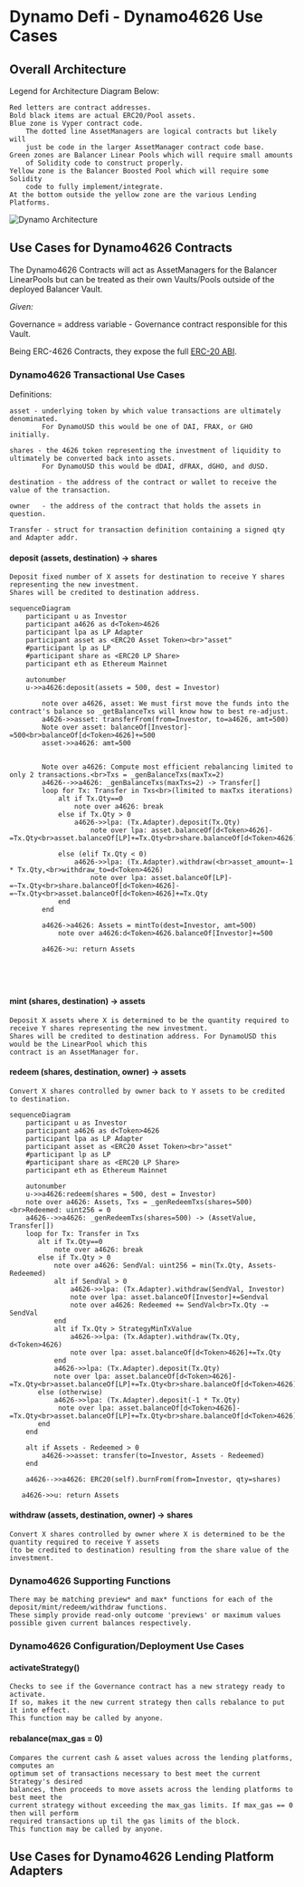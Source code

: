 # Dynamo Defi - Dynamo4626 Use Cases

## Overall Architecture

Legend for Architecture Diagram Below:
    
    Red letters are contract addresses.
    Bold black items are actual ERC20/Pool assets.
    Blue zone is Vyper contract code.
        The dotted line AssetManagers are logical contracts but likely will 
        just be code in the larger AssetManager contract code base.
    Green zones are Balancer Linear Pools which will require small amounts
        of Solidity code to construct properly.
    Yellow zone is the Balancer Boosted Pool which will require some Solidity
        code to fully implement/integrate.
    At the bottom outside the yellow zone are the various Lending Platforms.

![Dynamo Architecture](dUSDdiagram.png "Dynamo Architecture")

## Use Cases for Dynamo4626 Contracts

The Dynamo4626 Contracts will act as AssetManagers for the Balancer LinearPools but can be treated as
their own Vaults/Pools outside of the deployed Balancer Vault.

*Given:*

Governance = address variable - Governance contract responsible for this Vault.

Being ERC-4626 Contracts, they expose the full [ERC-20 ABI](https://eips.ethereum.org/EIPS/eip-20).

### Dynamo4626 Transactional Use Cases

Definitions:

    asset - underlying token by which value transactions are ultimately denominated.
            For DynamoUSD this would be one of DAI, FRAX, or GHO initially.

    shares - the 4626 token representing the investment of liquidity to ultimately be converted back into assets.
            For DynamoUSD this would be dDAI, dFRAX, dGHO, and dUSD.

    destination - the address of the contract or wallet to receive the value of the transaction.

    owner   - the address of the contract that holds the assets in question.

    Transfer - struct for transaction definition containing a signed qty and Adapter addr.

#### deposit (assets, destination) -> shares

    Deposit fixed number of X assets for destination to receive Y shares representing the new investment.
    Shares will be credited to destination address. 

```mermaid
sequenceDiagram
    participant u as Investor
    participant a4626 as d<Token>4626
    participant lpa as LP Adapter
    participant asset as <ERC20 Asset Token><br>"asset"
    #participant lp as LP
    #participant share as <ERC20 LP Share>
    participant eth as Ethereum Mainnet
    
    autonumber
    u->>a4626:deposit(assets = 500, dest = Investor)

        note over a4626, asset: We must first move the funds into the contract's balance so _getBalanceTxs will know how to best re-adjust.       
        a4626->>asset: transferFrom(from=Investor, to=a4626, amt=500)
        Note over asset: balanceOf[Investor]-=500<br>balanceOf[d<Token>4626]+=500
        asset->>a4626: amt=500
        
  
        Note over a4626: Compute most efficient rebalancing limited to only 2 transactions.<br>Txs = _genBalanceTxs(maxTx=2)
        a4626-->>a4626: _genBalanceTxs(maxTxs=2) -> Transfer[]
        loop for Tx: Transfer in Txs<br>(limited to maxTxs iterations)
            alt if Tx.Qty==0
                note over a4626: break
            else if Tx.Qty > 0
                a4626->>lpa: (Tx.Adapter).deposit(Tx.Qty)
                    note over lpa: asset.balanceOf[d<Token>4626]-=Tx.Qty<br>asset.balanceOf[LP]+=Tx.Qty<br>share.balanceOf[d<Token>4626]+=~Tx.Qty
                        
            else (elif Tx.Qty < 0)
                a4626->>lpa: (Tx.Adapter).withdraw(<br>asset_amount=-1 * Tx.Qty,<br>withdraw_to=d<Token>4626)
                    note over lpa: asset.balanceOf[LP]-=~Tx.Qty<br>share.balanceOf[d<Token>4626]-=~Tx.Qty<br>asset.balanceOf[d<Token>4626]+=Tx.Qty
            end
        end
        
        a4626->a4626: Assets = mintTo(dest=Investor, amt=500)
            note over a4626:d<Token>4626.balanceOf[Investor]+=500
        
        a4626->u: return Assets
        
                 
    
    
```

#### mint (shares, destination) -> assets

    Deposit X assets where X is determined to be the quantity required to receive Y shares representing the new investment.    
    Shares will be credited to destination address. For DynamoUSD this would be the LinearPool which this
    contract is an AssetManager for.

#### redeem (shares, destination, owner) -> assets

    Convert X shares controlled by owner back to Y assets to be credited to destination.

```mermaid
sequenceDiagram
    participant u as Investor
    participant a4626 as d<Token>4626
    participant lpa as LP Adapter
    participant asset as <ERC20 Asset Token><br>"asset"
    #participant lp as LP
    #participant share as <ERC20 LP Share>
    participant eth as Ethereum Mainnet
    
    autonumber
    u->>a4626:redeem(shares = 500, dest = Investor)
    note over a4626: Assets, Txs = _genRedeemTxs(shares=500)<br>Redeemed: uint256 = 0
    a4626-->>a4626: _genRedeemTxs(shares=500) -> (AssetValue, Transfer[])
    loop for Tx: Transfer in Txs
       alt if Tx.Qty==0
           note over a4626: break
       else if Tx.Qty > 0
           note over a4626: SendVal: uint256 = min(Tx.Qty, Assets-Redeemed)
           alt if SendVal > 0
               a4626->>lpa: (Tx.Adapter).withdraw(SendVal, Investor)
               note over lpa: asset.balanceOf[Investor]+=Sendval
               note over a4626: Redeemed += SendVal<br>Tx.Qty -= SendVal
           end
           alt if Tx.Qty > StrategyMinTxValue
               a4626->>lpa: (Tx.Adapter).withdraw(Tx.Qty, d<Token>4626)
               note over lpa: asset.balanceOf[d<Token>4626]+=Tx.Qty
           end
           a4626->>lpa: (Tx.Adapter).deposit(Tx.Qty)
           note over lpa: asset.balanceOf[d<Token>4626]-=Tx.Qty<br>asset.balanceOf[LP]+=Tx.Qty<br>share.balanceOf[d<Token>4626]+=~Tx.Qty
       else (otherwise)
           a4626->>lpa: (Tx.Adapter).deposit(-1 * Tx.Qty)
            note over lpa: asset.balanceOf[d<Token>4626]-=Tx.Qty<br>asset.balanceOf[LP]+=Tx.Qty<br>share.balanceOf[d<Token>4626]+=~Tx.Qty
       end      
    end
    
    alt if Assets - Redeemed > 0
        a4626->>asset: transfer(to=Investor, Assets - Redeemed)
    end
    
    a4626-->>a4626: ERC20(self).burnFrom(from=Investor, qty=shares)
   
   a4626->>u: return Assets
```    

#### withdraw (assets, destination, owner) -> shares

    Convert X shares controlled by owner where X is determined to be the quantity required to receive Y assets 
    (to be credited to destination) resulting from the share value of the investment.

### Dynamo4626 Supporting Functions

    There may be matching preview* and max* functions for each of the deposit/mint/redeem/withdraw functions.
    These simply provide read-only outcome 'previews' or maximum values possible given current balances respectively.

### Dynamo4626 Configuration/Deployment Use Cases

#### activateStrategy()

    Checks to see if the Governance contract has a new strategy ready to activate. 
    If so, makes it the new current strategy then calls rebalance to put it into effect.
    This function may be called by anyone.


#### rebalance(max_gas = 0)

    Compares the current cash & asset values across the lending platforms, computes an
    optimum set of transactions necessary to best meet the current Strategy's desired 
    balances, then proceeds to move assets across the lending platforms to best meet the
    current strategy without exceeding the max_gas limits. If max_gas == 0 then will perform
    required transactions up til the gas limits of the block.
    This function may be called by anyone.


## Use Cases for Dynamo4626 Lending Platform Adapters

